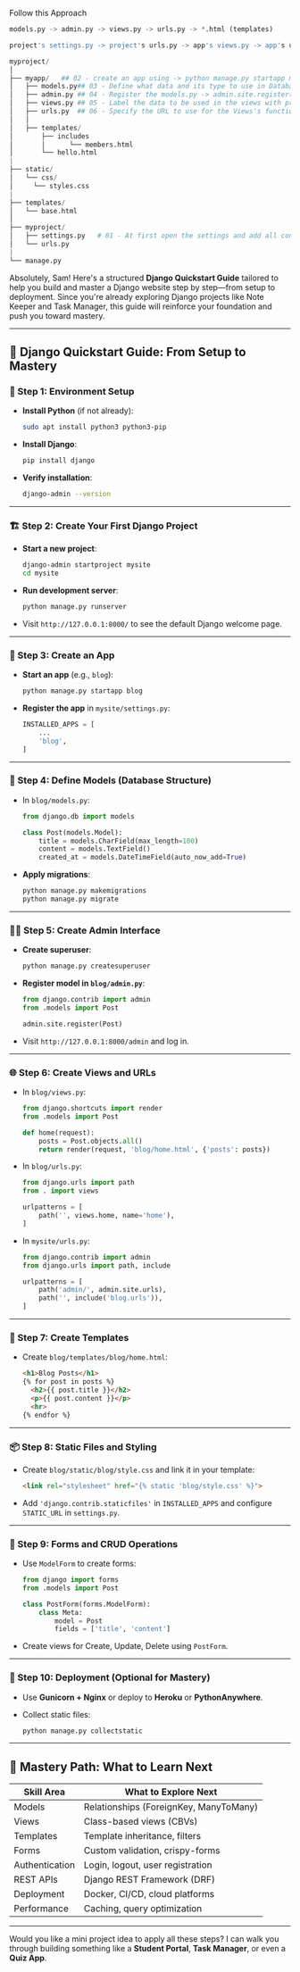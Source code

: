 
Follow this Approach
```python
models.py -> admin.py -> views.py -> urls.py -> *.html (templates)
```

```python
project's settings.py -> project's urls.py -> app's views.py -> app's urls.py
```



```python
myproject/ 
│ 
├── myapp/   ## 02 - create an app using -> python manage.py startapp myapp
│   ├── models.py## 03 - Define what data and its type to use in Database Tables 
│   ├── admin.py ## 04 - Register the models.py -> admin.site.register(model,admin)
│   ├── views.py ## 05 - Label the data to be used in the views with properly
│   ├── urls.py  ## 06 - Specify the URL to use for the Views's function.
│   │  
│   ├── templates/ 
│       ├── includes
│       │      └── members.html
│       └── hello.html 
|
├── static/ 
│   └── css/ 
│     └── styles.css 
|
├── templates/ 
│   └── base.html 
│  
├── myproject/ 
│   ├── settings.py   # 01 - At first open the settings and add all configs
│   └── urls.py 
|
└── manage.py
```






Absolutely, Sam! Here's a structured **Django Quickstart Guide** tailored to help you build and master a Django website step by step—from setup to deployment. Since you're already exploring Django projects like Note Keeper and Task Manager, this guide will reinforce your foundation and push you toward mastery.

---

## 🚀 Django Quickstart Guide: From Setup to Mastery

### 🧰 Step 1: Environment Setup

- **Install Python** (if not already):
    
    ```bash
    sudo apt install python3 python3-pip
    ```
    
- **Install Django**:
    
    ```bash
    pip install django
    ```
    
- **Verify installation**:
    
    ```bash
    django-admin --version
    ```
    

---

### 🏗️ Step 2: Create Your First Django Project

- **Start a new project**:
    
    ```bash
    django-admin startproject mysite
    cd mysite
    ```
    
- **Run development server**:
    
    ```bash
    python manage.py runserver
    ```
    
- Visit `http://127.0.0.1:8000/` to see the default Django welcome page.
    

---

### 🧱 Step 3: Create an App

- **Start an app** (e.g., `blog`):
    
    ```bash
    python manage.py startapp blog
    ```
    
- **Register the app** in `mysite/settings.py`:
    
    ```python
    INSTALLED_APPS = [
        ...
        'blog',
    ]
    ```
    

---

### 📄 Step 4: Define Models (Database Structure)

- In `blog/models.py`:
    
    ```python
    from django.db import models
    
    class Post(models.Model):
        title = models.CharField(max_length=100)
        content = models.TextField()
        created_at = models.DateTimeField(auto_now_add=True)
    ```
    
- **Apply migrations**:
    
    ```bash
    python manage.py makemigrations
    python manage.py migrate
    ```
    

---

### 🧑‍💻 Step 5: Create Admin Interface

- **Create superuser**:
    
    ```bash
    python manage.py createsuperuser
    ```
    
- **Register model in `blog/admin.py`**:
    
    ```python
    from django.contrib import admin
    from .models import Post
    
    admin.site.register(Post)
    ```
    
- Visit `http://127.0.0.1:8000/admin` and log in.
    

---

### 🌐 Step 6: Create Views and URLs

- In `blog/views.py`:
    
    ```python
    from django.shortcuts import render
    from .models import Post
    
    def home(request):
        posts = Post.objects.all()
        return render(request, 'blog/home.html', {'posts': posts})
    ```
    
- In `blog/urls.py`:
    
    ```python
    from django.urls import path
    from . import views
    
    urlpatterns = [
        path('', views.home, name='home'),
    ]
    ```
    
- In `mysite/urls.py`:
    
    ```python
    from django.contrib import admin
    from django.urls import path, include
    
    urlpatterns = [
        path('admin/', admin.site.urls),
        path('', include('blog.urls')),
    ]
    ```
    

---

### 🎨 Step 7: Create Templates

- Create `blog/templates/blog/home.html`:
    
    ```html
    <h1>Blog Posts</h1>
    {% for post in posts %}
      <h2>{{ post.title }}</h2>
      <p>{{ post.content }}</p>
      <hr>
    {% endfor %}
    ```
    

---

### 📦 Step 8: Static Files and Styling

- Create `blog/static/blog/style.css` and link it in your template:
    
    ```html
    <link rel="stylesheet" href="{% static 'blog/style.css' %}">
    ```
    
- Add `'django.contrib.staticfiles'` in `INSTALLED_APPS` and configure `STATIC_URL` in `settings.py`.
    

---

### 🧪 Step 9: Forms and CRUD Operations

- Use `ModelForm` to create forms:
    
    ```python
    from django import forms
    from .models import Post
    
    class PostForm(forms.ModelForm):
        class Meta:
            model = Post
            fields = ['title', 'content']
    ```
    
- Create views for Create, Update, Delete using `PostForm`.
    

---

### 🚀 Step 10: Deployment (Optional for Mastery)

- Use **Gunicorn + Nginx** or deploy to **Heroku** or **PythonAnywhere**.
- Collect static files:
    
    ```bash
    python manage.py collectstatic
    ```
    

---

## 🧠 Mastery Path: What to Learn Next

|Skill Area|What to Explore Next|
|---|---|
|Models|Relationships (ForeignKey, ManyToMany)|
|Views|Class-based views (CBVs)|
|Templates|Template inheritance, filters|
|Forms|Custom validation, crispy-forms|
|Authentication|Login, logout, user registration|
|REST APIs|Django REST Framework (DRF)|
|Deployment|Docker, CI/CD, cloud platforms|
|Performance|Caching, query optimization|

---

Would you like a mini project idea to apply all these steps? I can walk you through building something like a **Student Portal**, **Task Manager**, or even a **Quiz App**.